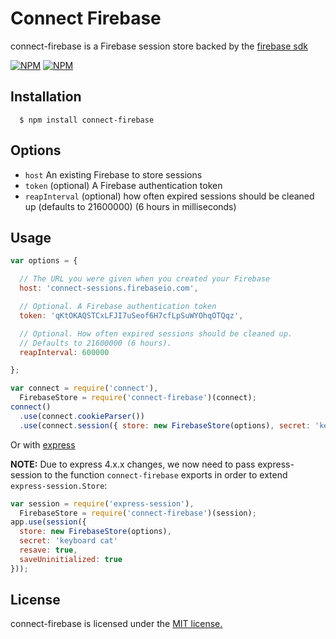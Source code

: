 # Connect Firebase

connect-firebase is a Firebase session store backed by the [firebase sdk](https://www.firebase.com/docs/nodejs-quickstart.html)

[![NPM](https://nodei.co/npm/connect-firebase.png)](https://nodei.co/npm/connect-firebase/)
[![NPM](https://nodei.co/npm-dl/connect-firebase.png)](https://nodei.co/npm-dl/connect-firebase/)

## Installation

      $ npm install connect-firebase

## Options
  
  - `host` An existing Firebase to store sessions
  - `token` (optional) A Firebase authentication token
  - `reapInterval` (optional) how often expired sessions should be cleaned up (defaults to 21600000) (6 hours in milliseconds)


## Usage

```js
var options = {

  // The URL you were given when you created your Firebase
  host: 'connect-sessions.firebaseio.com',

  // Optional. A Firebase authentication token
  token: 'qKtOKAQSTCxLFJI7uSeof6H7cfLpSuWYOhqOTQqz',

  // Optional. How often expired sessions should be cleaned up.
  // Defaults to 21600000 (6 hours).
  reapInterval: 600000

};

var connect = require('connect'),
  FirebaseStore = require('connect-firebase')(connect);
connect()
  .use(connect.cookieParser())
  .use(connect.session({ store: new FirebaseStore(options), secret: 'keyboard cat'}))
```

 Or with [express](http://expressjs.com/)
 
 **NOTE:** Due to express 4.x.x changes, we now need to pass express-session to the function `connect-firebase` exports in order to extend `express-session.Store`:

```js
var session = require('express-session'),
  FirebaseStore = require('connect-firebase')(session);
app.use(session({
  store: new FirebaseStore(options), 
  secret: 'keyboard cat' 
  resave: true, 
  saveUninitialized: true
}));
```

## License

connect-firebase is licensed under the [MIT license.](https://github.com/ca98am79/connect-firebase/blob/master/LICENSE)
